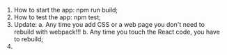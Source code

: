 1. How to start the app:
    npm run build;
2. How to test the app:
    npm test;
3. Update:
    a. Any time you add CSS or a web page you don't need to rebuild with webpack!!!
    b. Any time you touch the React code, you have to rebuild;
4.     
        
        
        